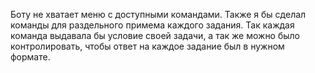 Боту не хватает меню с доступными командами. Также я бы сделал команды для раздельного примема каждого задания. Так каждая команда выдавала бы условие своей задачи, а так же можно было контролировать, чтобы ответ на каждое задание был в нужном формате.